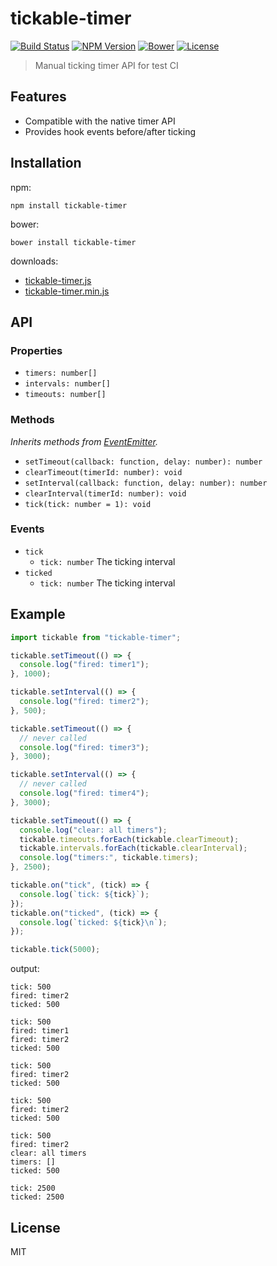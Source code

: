# tickable-timer
[![Build Status](http://img.shields.io/travis/mohayonao/tickable-timer.svg?style=flat-square)](https://travis-ci.org/mohayonao/tickable-timer)
[![NPM Version](http://img.shields.io/npm/v/tickable-timer.svg?style=flat-square)](https://www.npmjs.org/package/tickable-timer)
[![Bower](https://img.shields.io/bower/v/tickable-timer.svg?style=flat-square)](https://github.com/mohayonao/tickable-timer)
[![License](http://img.shields.io/badge/license-MIT-brightgreen.svg?style=flat-square)](http://mohayonao.mit-license.org/)

> Manual ticking timer API for test CI

## Features
- Compatible with the native timer API
- Provides hook events before/after ticking

## Installation

npm:

```
npm install tickable-timer
```

bower:

```
bower install tickable-timer
```

downloads:

  - [tickable-timer.js](https://raw.githubusercontent.com/mohayonao/tickable-timer/master/build/tickable-timer.js)
  - [tickable-timer.min.js](https://raw.githubusercontent.com/mohayonao/tickable-timer/master/build/tickable-timer.min.js)

## API

### Properties
- `timers: number[]`
- `intervals: number[]`
- `timeouts: number[]`

### Methods
_Inherits methods from [EventEmitter](https://nodejs.org/api/events.html)._
- `setTimeout(callback: function, delay: number): number`
- `clearTimeout(timerId: number): void`
- `setInterval(callback: function, delay: number): number`
- `clearInterval(timerId: number): void`
- `tick(tick: number = 1): void`

### Events
- `tick`
  - `tick: number` The ticking interval
- `ticked`
  - `tick: number` The ticking interval

## Example

```javascript
import tickable from "tickable-timer";

tickable.setTimeout(() => {
  console.log("fired: timer1");
}, 1000);

tickable.setInterval(() => {
  console.log("fired: timer2");
}, 500);

tickable.setTimeout(() => {
  // never called
  console.log("fired: timer3");
}, 3000);

tickable.setInterval(() => {
  // never called
  console.log("fired: timer4");
}, 3000);

tickable.setTimeout(() => {
  console.log("clear: all timers");
  tickable.timeouts.forEach(tickable.clearTimeout);
  tickable.intervals.forEach(tickable.clearInterval);
  console.log("timers:", tickable.timers);
}, 2500);

tickable.on("tick", (tick) => {
  console.log(`tick: ${tick}`);
});
tickable.on("ticked", (tick) => {
  console.log(`ticked: ${tick}\n`);
});

tickable.tick(5000);
```

output:

```
tick: 500
fired: timer2
ticked: 500

tick: 500
fired: timer1
fired: timer2
ticked: 500

tick: 500
fired: timer2
ticked: 500

tick: 500
fired: timer2
ticked: 500

tick: 500
fired: timer2
clear: all timers
timers: []
ticked: 500

tick: 2500
ticked: 2500
```

## License

MIT
